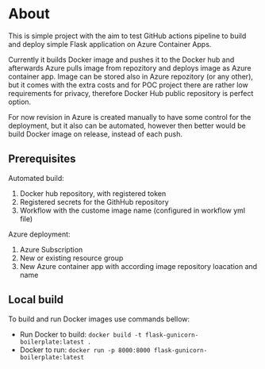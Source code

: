 # About

This is simple project with the aim to test GitHub actions pipeline to build and deploy simple Flask application on Azure Container Apps. 

Currently it builds Docker image and pushes it to the Docker hub and afterwards Azure pulls image from repozitory and deploys image as Azure container app. Image can be stored also in Azure repozitory (or any other), but it comes with the extra costs and for POC project there are rather low requirements for privacy, therefore Docker Hub public repository is perfect option.

For now revision in Azure is created manually to have some control for the deployment, but it also can be automated, however then better would be build Docker image on release, instead of each push.

## Prerequisites

Automated build:
1. Docker hub repository, with registered token
2. Registered secrets for the GithHub repository
3. Workflow with the custome image name (configured in workflow yml file)

Azure deployment:
1. Azure Subscription
2. New or existing resource group
3. New Azure container app with according image repository loacation and name

## Local build

To build and run Docker images use commands bellow:

* Run Docker to build: `docker build -t flask-gunicorn-boilerplate:latest .`
* Docker to run: `docker run -p 8000:8000 flask-gunicorn-boilerplate:latest`
